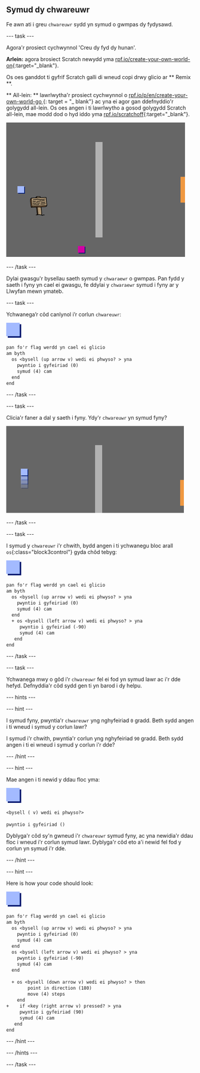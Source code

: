 ## Symud dy chwareuwr

Fe awn ati i greu `chwareuwr` sydd yn symud o gwmpas dy fydysawd.

\--- task \---

Agora'r prosiect cychwynnol 'Creu dy fyd dy hunan'.

**Arlein:** agora brosiect Scratch newydd yma [rpf.io/create-your-own-world-on](http://rpf.io/create-your-own-world-on){:target="_blank"}.

Os oes ganddot ti gyfrif Scratch galli di wneud copi drwy glicio ar ** Remix **.

** All-lein: ** lawrlwytha'r prosiect cychwynnol o [ rpf.io/p/en/create-your-own-world-go ](http://rpf.io/p/en/create-your-own-world-go) {: target = "_ blank"} ac yna ei agor gan ddefnyddio'r golygydd all-lein. Os oes angen i ti lawrlwytho a gosod golygydd Scratch all-lein, mae modd dod o hyd iddo yma [rpf.io/scratchoff](https://rpf.io/scratchoff){:target="_blank"}.

![sgrinlun](images/world-starter.png)

\--- /task \---

Dylai gwasgu'r bysellau saeth symud y `chwaraewr` o gwmpas. Pan fydd y saeth i fyny yn cael ei gwasgu, fe ddylai y `chwaraewr` symud i fyny ar y Llwyfan mewn ymateb.

\--- task \---

Ychwanega’r côd canlynol i’r corlun `chwareuwr`:

![chwaraewr](images/player.png)

```blocks3
pan fo'r flag werdd yn cael ei glicio
am byth 
  os <bysell (up arrow v) wedi ei phwyso? > yna 
    pwyntio i gyfeiriad (0)
    symud (4) cam
  end
end
```

\--- /task \---

\--- task \---

Clicia'r faner a dal y saeth i fyny. Ydy'r `chwareuwr` yn symud fyny?

![sgrinlun](images/world-up.png)

\--- /task \---

\--- task \---

I symud y `chwareuwr` i'r chwith, bydd angen i ti ychwanegu bloc arall `os`{:class="block3control"} gyda chôd tebyg:

![chwaraewr](images/player.png)

```blocks3
pan fo'r flag werdd yn cael ei glicio
am byth 
  os <bysell (up arrow v) wedi ei phwyso? > yna 
    pwyntio i gyfeiriad (0)
    symud (4) cam
  end
  + os <bysell (left arrow v) wedi ei phwyso? > yna 
     pwyntio i gyfeiriad (-90)
     symud (4) cam
   end
end
```

\--- /task \---

\--- task \---

Ychwanega mwy o gôd i'r `chwareuwr` fel ei fod yn symud lawr ac i'r dde hefyd. Defnyddia'r côd sydd gen ti yn barod i dy helpu.

\--- hints \---

\--- hint \---

I symud fyny, pwyntia'r `chwareuwr` yng nghyfeiriad `0` gradd. Beth sydd angen i ti wneud i symud y corlun lawr?

I symud i'r chwith, pwyntia'r corlun yng nghyfeiriad `90` gradd. Beth sydd angen i ti ei wneud i symud y corlun i'r dde?

\--- /hint \---

\--- hint \---

Mae angen i ti newid y ddau floc yma:

![chwaraewr](images/player.png)

```blocks3
<bysell ( v) wedi ei phwyso?>

pwyntio i gyfeiriad ()
```

Dyblyga'r côd sy'n gwneud i'r `chwareuwr` symud fyny, ac yna newidia'r ddau floc i wneud i'r corlun symud lawr. Dyblyga'r côd eto a'i newid fel fod y corlun yn symud i'r dde.

\--- /hint \---

\--- hint \---

Here is how your code should look:

![player](images/player.png)

```blocks3
pan fo'r flag werdd yn cael ei glicio
am byth 
  os <bysell (up arrow v) wedi ei phwyso? > yna 
    pwyntio i gyfeiriad (0)
    symud (4) cam
  end
  os <bysell (left arrow v) wedi ei phwyso? > yna 
    pwyntio i gyfeiriad (-90)
    symud (4) cam
  end

  + os <bysell (down arrow v) wedi ei phwyso? > then
        point in direction (180)
        move (4) steps
    end
+    if <key (right arrow v) pressed? > yna 
     pwyntio i gyfeiriad (90)
     symud (4) cam
   end
end
```

\--- /hint \---

\--- /hints \---

\--- /task \---